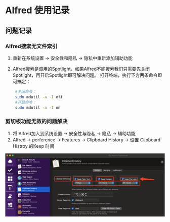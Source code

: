 # Alfred 使用记录

## 问题记录

### Alfred搜索无文件索引

1. 重新在系统设置 -> 安全性和隐私 -> 隐私中重新添加辅助功能
2. Alfred搜索是调用的Spotlight，如果Alfred不能搜索我们只需要先关闭Spotlight，再开启Spotlight即可解决问题。
   打开终端，执行下方两条命令即可搞定：

   ``` bash
    #关闭命令：
    sudo mdutil -a -I off
    #开启命令：
    sudo mdutil -a -I on
   ```

### 剪切板功能无效的问题解决

1. 将 Alfred加入到系统设置 -> 安全性与隐私 -> 隐私 -> 辅助功能
2. Alfred -> perference -> Features -> Clipboard History -> 设置 Clipboard Histroy 的Keep 时间

![Clipboard History](images/clipboardHistory.png)